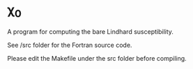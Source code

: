
# χ<sub>0</sub>

A program for computing the bare Lindhard susceptibility.

See /src folder for the Fortran source code.

Please edit the Makefile under the src folder before compiling.
